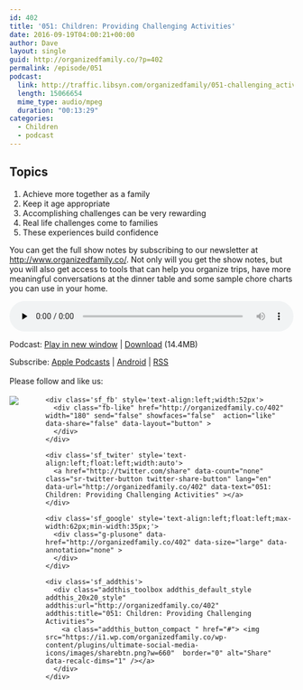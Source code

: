 ```yaml
---
id: 402
title: '051: Children: Providing Challenging Activities'
date: 2016-09-19T04:00:21+00:00
author: Dave
layout: single
guid: http://organizedfamily.co/?p=402
permalink: /episode/051
podcast:
  link: http://traffic.libsyn.com/organizedfamily/051-challenging_activities.mp3
  length: 15066654
  mime_type: audio/mpeg
  duration: "00:13:29"
categories:
  - Children
  - podcast
---
```

## Topics

  1. Achieve more together as a family
  2. Keep it age appropriate
  3. Accomplishing challenges can be very rewarding
  4. Real life challenges come to families
  5. These experiences build confidence

You can get the full show notes by subscribing to our newsletter at <http://www.organizedfamily.co/>. Not only will you get the show notes, but you will also get access to tools that can help you organize trips, have more meaningful conversations at the dinner table and some sample chore charts you can use in your home.

<div class="powerpress_player" id="powerpress_player_5372">
  <audio class="wp-audio-shortcode" id="audio-402-52" preload="none" style="width: 100%;" controls="controls"><source type="audio/mpeg" src="http://traffic.libsyn.com/organizedfamily/051-challenging_activities.mp3?_=52" /><a href="http://traffic.libsyn.com/organizedfamily/051-challenging_activities.mp3">http://traffic.libsyn.com/organizedfamily/051-challenging_activities.mp3</a></audio>
</div>

<p class="powerpress_links powerpress_links_mp3">
  Podcast: <a href="http://traffic.libsyn.com/organizedfamily/051-challenging_activities.mp3" class="powerpress_link_pinw" target="_blank" title="Play in new window" onclick="return powerpress_pinw('http://organizedfamily.co/?powerpress_pinw=402-podcast');" rel="nofollow">Play in new window</a> | <a href="http://traffic.libsyn.com/organizedfamily/051-challenging_activities.mp3" class="powerpress_link_d" title="Download" rel="nofollow" download="051-challenging_activities.mp3">Download</a> (14.4MB)
</p>

<p class="powerpress_links powerpress_subscribe_links">
  Subscribe: <a href="https://itunes.apple.com/us/podcast/organized-family/id1047979605?mt=2&ls=1#episodeGuid=http%3A%2F%2Forganizedfamily.co%2F%3Fp%3D402" class="powerpress_link_subscribe powerpress_link_subscribe_itunes" title="Subscribe on Apple Podcasts" rel="nofollow">Apple Podcasts</a> | <a href="http://subscribeonandroid.com/organizedfamily.co/feed/podcast" class="powerpress_link_subscribe powerpress_link_subscribe_android" title="Subscribe on Android" rel="nofollow">Android</a> | <a href="http://organizedfamily.co/feed/podcast" class="powerpress_link_subscribe powerpress_link_subscribe_rss" title="Subscribe via RSS" rel="nofollow">RSS</a>
</p>

<div class='sfsi_Sicons' style='width: 100%; display: inline-block; vertical-align: middle; text-align:left'>
  <div style='margin:0px 8px 0px 0px; line-height: 24px'>
    <span>Please follow and like us:</span>
  </div>
  
  <div class='sfsi_socialwpr'>
    <div class='sf_subscrbe' style='text-align:left;float:left;width:64px'>
      <a href="http://www.specificfeeds.com/widget/emailsubscribe/MTc5ODgx/OA==/" target="_blank"><img src="https://i2.wp.com/organizedfamily.co/wp-content/plugins/ultimate-social-media-icons/images/follow_subscribe.png?w=660" data-recalc-dims="1" /></a>
    </div>
    
    <div class='sf_fb' style='text-align:left;width:52px'>
      <div class="fb-like" href="http://organizedfamily.co/402" width="180" send="false" showfaces="false"  action="like" data-share="false" data-layout="button" >
      </div>
    </div>
    
    <div class='sf_twiter' style='text-align:left;float:left;width:auto'>
      <a href="http://twitter.com/share" data-count="none" class="sr-twitter-button twitter-share-button" lang="en" data-url="http://organizedfamily.co/402" data-text="051: Children: Providing Challenging Activities" ></a>
    </div>
    
    <div class='sf_google' style='text-align:left;float:left;max-width:62px;min-width:35px;'>
      <div class="g-plusone" data-href="http://organizedfamily.co/402" data-size="large" data-annotation="none" >
      </div>
    </div>
    
    <div class='sf_addthis'>
      <div class="addthis_toolbox addthis_default_style addthis_20x20_style" addthis:url="http://organizedfamily.co/402" addthis:title="051: Children: Providing Challenging Activities">
        <a class="addthis_button_compact " href="#"> <img src="https://i1.wp.com/organizedfamily.co/wp-content/plugins/ultimate-social-media-icons/images/sharebtn.png?w=660"  border="0" alt="Share" data-recalc-dims="1" /></a>
      </div>
    </div>
  </div>
</div>